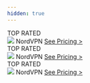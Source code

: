 ```yaml
---
hidden: true
---
```

  
<div class="container">
  <div class="row gx-3">
    <div class="col-md">
      <div class="shadow p-0 mb-5 bg-white rounded-3 text-center">
        <div class="align-items-start bg-primary rounded-top text-white text-center font-weight-bold p-1">TOP RATED</div>
        <img src="https://user-images.githubusercontent.com/93347720/158029318-ba914ba7-210d-44cd-8970-b4ae399fc737.png">
        NordVPN
        <a class="btn btn-outline-primary m-2 col-11" href="">See Pricing ></a>
      </div>
    </div>
    <div class="col-md">
      <div class="shadow p-0 mb-5 bg-white rounded-3 text-center">
        <div class="align-items-start bg-primary rounded-top text-white text-center font-weight-bold p-1">TOP RATED</div>
        <img src="https://user-images.githubusercontent.com/93347720/158029318-ba914ba7-210d-44cd-8970-b4ae399fc737.png">
        NordVPN
        <a class="btn btn-outline-primary m-2 col-11" href="">See Pricing ></a>
      </div>
    </div>
        <div class="col-md">
      <div class="shadow p-0 mb-5 bg-white rounded-3 text-center">
        <div class="align-items-start bg-primary rounded-top text-white text-center font-weight-bold p-1">TOP RATED</div>
        <img src="https://user-images.githubusercontent.com/93347720/158029318-ba914ba7-210d-44cd-8970-b4ae399fc737.png">
        NordVPN
        <a class="btn btn-outline-primary m-2 col-11" href="">See Pricing ></a>
      </div>
    </div>
  </div>
</div>
